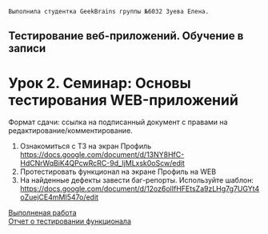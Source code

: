 ```
Выполнила студентка GeekBrains группы №6032 Зуева Елена.
```

## Тестирование веб-приложений. Обучение в записи
# Урок 2. Семинар: Основы тестирования WEB-приложений
Формат сдачи: ссылка на подписанный документ с правами на редактирование/комментирование.
1. Ознакомиться с ТЗ на экран Профиль https://docs.google.com/document/d/13NY8HfC-HdCNrWqBiK4QPcwRcRC-9d_IjMLxsk0oScw/edit
2. Протестировать функционал на экране Профиль на WEB
3. На найденные дефекты завести баг-репорты. Используйте шаблон: https://docs.google.com/document/d/12oz6olIfHFEtsZa9zLHg7g7UGYt4oZuejCE4mMI547o/edit

[Выполненая работа](./TZ.md)  
[Отчет о тестировании функционала](./Report_test_web_app.docx)